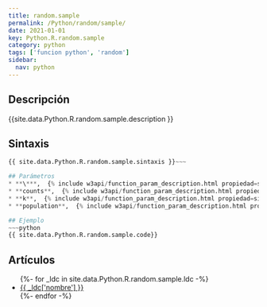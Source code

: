 ```yaml
---
title: random.sample
permalink: /Python/random/sample/
date: 2021-01-01
key: Python.R.random.sample
category: python
tags: ['funcion python', 'random']
sidebar: 
  nav: python
---
```


## Descripción
{{site.data.Python.R.random.sample.description }}

## Sintaxis
~~~python
{{ site.data.Python.R.random.sample.sintaxis }}~~~

## Parámetros
* **\***,  {% include w3api/function_param_description.html propiedad=site.data.Python.R.random.sample valor="*" %}
* **counts**,  {% include w3api/function_param_description.html propiedad=site.data.Python.R.random.sample valor="counts" %}
* **k**,  {% include w3api/function_param_description.html propiedad=site.data.Python.R.random.sample valor="k" %}
* **population**,  {% include w3api/function_param_description.html propiedad=site.data.Python.R.random.sample valor="population" %}

## Ejemplo
~~~python
{{ site.data.Python.R.random.sample.code}}
~~~

## Artículos
<ul>
{%- for _ldc in site.data.Python.R.random.sample.ldc -%}
   <li>
       <a href="{{_ldc['url'] }}">{{ _ldc['nombre'] }}</a>
   </li>
{%- endfor -%}
</ul>
